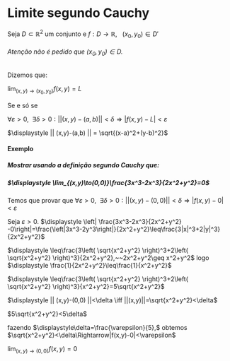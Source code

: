 
# Limite segundo Cauchy

Seja $D\subset \mathbb R^2$ um conjunto e $f:D\to\mathbb R,~~~(x_0,y_0)\in D'$

###### Atenção não é pedido que $(x_0,y_0)\in D$.

Dizemos que:

$\displaystyle \lim_{(x,y)\to(x_0,y_0)}f(x,y)=L$

Se e só se 

$\displaystyle \forall \varepsilon > 0, ~~\exists \delta>0:|| (x,y)-(a,b) ||<\delta\Rightarrow|f(x,y)-L|<\varepsilon$

$\displaystyle || (x,y)-(a,b) || = \sqrt{(x-a)^2+(y-b)^2}$

#### Exemplo 
##### Mostrar usando a definição segundo Cauchy que:
##### $\displaystyle \lim_{(x,y)\to(0,0)}\frac{3x^3-2x^3}{2x^2+y^2}=0$ 

Temos que provar que $\displaystyle \forall \varepsilon > 0, ~~\exists \delta>0:|| (x,y)-(0,0) ||<\delta\Rightarrow|f(x,y)-0|<\varepsilon$

Seja $\varepsilon>0$.
$\displaystyle \left| \frac{3x^3-2x^3}{2x^2+y^2} -0\right|=\frac{\left|3x^3-2y^3\right|}{2x^2+y^2}\leq\frac{3|x|^3+2|y|^3}{2x^2+y^2}$

$\displaystyle \leq\frac{3\left( \sqrt{x^2+y^2} \right)^3+2\left( \sqrt{x^2+y^2} \right)^3}{2x^2+y^2},~~2x^2+y^2\geq x^2+y^2$ logo $\displaystyle \frac{1}{2x^2+y^2}\leq\frac{1}{x^2+y^2}$

$\displaystyle \leq\frac{3\left( \sqrt{x^2+y^2} \right)^3+2\left( \sqrt{x^2+y^2} \right)^3}{x^2+y^2}=5\sqrt{x^2+y^2}$

$\displaystyle || (x,y)-(0,0) ||<\delta \iff ||(x,y)||=\sqrt{x^2+y^2}<\delta$

$5\sqrt{x^2+y^2}<5\delta$

fazendo $\displaystyle\delta=\frac{\varepsilon}{5},$ obtemos $\sqrt{x^2+y^2}<\delta\Rightarrow|f(x,y)-0|<\varepsilon$

$\displaystyle \lim_{(x,y)\to(0,0)}f(x,y)=0$ 

